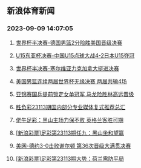 ## 新浪体育新闻 
### 2023-09-09 14:07:05

1. [世界杯半决赛-德国男篮2分险胜美国晋级决赛](https://sports.sina.com.cn/basketball/nba/2023-09-08/doc-imzkzkcw1992843.shtml)

2. [U15东亚杯决赛-中国U15点球大战4-2日本U15夺冠](https://sports.sina.com.cn/china/gqgs/2023-09-08/doc-imzkzcvy2106148.shtml)

3. [世界杯半决赛-塞尔维亚力克加拿大挺进决赛](https://sports.sina.com.cn/basketball/nba/2023-09-08/doc-imzkyxpy6883035.shtml)

4. [美国男篮连续两届世界杯无缘决赛 两届共输4场](https://sports.sina.com.cn/basketball/nba/2023-09-08/doc-imzkzkcu6671865.shtml)

5. [亚锦赛国乒提前锁定女单冠军 马龙险胜林高远晋级](https://sports.sina.com.cn/others/pingpang/2023-09-08/doc-imzkzkea2119324.shtml)

6. [胜负彩23113期国内部分专业媒体复式推荐总汇](https://sports.sina.com.cn/l/2023-09-08/doc-imzkythh5624456.shtml)

7. [佬牛足彩：黑山主场力保不败 英格兰客胜可期](https://sports.sina.com.cn/l/2023-09-09/doc-imzmamrn4793997.shtml)

8. [[新浪彩票]足彩第23113期任九：黑山坐和望赢](https://sports.sina.com.cn/l/2023-09-09/doc-imzmafis1678647.shtml)

9. [美网-德约3-0击败谢尔顿 第36次晋级大满贯决赛](https://sports.sina.com.cn/tennis/atp/2023-09-09/doc-imzmafiq4900239.shtml)

10. [[新浪彩票]足彩第23113期大势：荷兰需防平局](https://sports.sina.com.cn/l/2023-09-09/doc-imzmafiq4901013.shtml)

